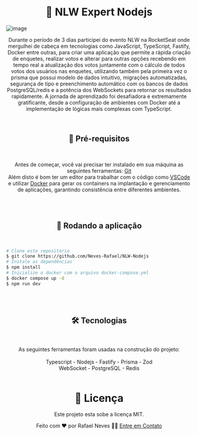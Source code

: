 <h1 align="center">🚀 NLW Expert Nodejs</h1>

![image](https://github.com/Neves-Rafael/NLW-Nodejs/assets/136202919/01dbe001-9b55-41da-abc4-bd436505376b)



<p align="center">
Durante o período de 3 dias participei do evento NLW na RocketSeat onde mergulhei de cabeça em tecnologias como JavaScript, TypeScript, Fastify, Docker entre outras, para criar uma aplicação que permite a rápida criação de enquetes, realizar votos e alterar para outras opções recebendo em tempo real a atualização dos votos juntamente com o cálculo de todos votos dos usuários nas enquetes, utilizando também pela primeira vez o prisma que possui modelo de dados intuitivo, migrações automatizadas, segurança de tipo e preenchimento automático com os bancos de dados PostgreSQL/redis e a potência dos WebSockets para retornar os resultados rapidamente. 
A jornada de aprendizado foi desafiadora e extremamente gratificante, desde a configuração de ambientes com Docker até a implementação de lógicas mais complexas com TypeScript. <p>
<br/>


<h2 align="center">🧱 Pré-requisitos</h2>
<br/>

<p align="center">Antes de começar, você vai precisar ter instalado em sua máquina as seguintes ferramentas: <a href="https://git-scm.com">Git</a><br/>
Além disto é bom ter um editor para trabalhar com o código como <a href="https://code.visualstudio.com/">VSCode</a> e utilizar <a href="https://www.docker.com/">Docker</a> para gerar os containers na implantação e gerenciamento de aplicações, garantindo consistência entre diferentes ambientes.</p>
<br/>
<br/>
<h2 align="center">🎲 Rodando a aplicação</h2>
<br/>

<p align="center">

```bash
# Clone este repositório
$ git clone https://github.com/Neves-Rafael/NLW-Nodejs
# Instale as dependências
$ npm install
# Inicialize o docker com o arquivo docker-compose.yml
$ docker compose up -d
$ npm run dev

```
</p>
<br/>
<br/>

<h2 align="center">🛠 Tecnologias</h2>
<br/>

<p align="center">As seguintes ferramentas foram usadas na construção do projeto:<br/>
<br/>  
Typescript - Nodejs - Fastify - Prisma - Zod
<br/>
WebSocket - PostgreSQL - Redis
<br/>
<br/>

<h1 align="center">📝 Licença</h1>

<p align="center">Este projeto esta sobe a licença MIT.</p>

<p align="center">Feito com ❤️ por Rafael Neves 👋🏽 <a href="https://www.linkedin.com/in/rafael-neves-profile/">Entre em Contato</a></p>


